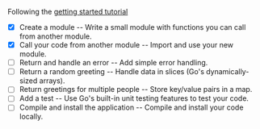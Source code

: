 
Following the [getting started tutorial](https://go.dev/doc/tutorial/getting-started)

* [x] Create a module -- Write a small module with functions you can call from another module.
* [x] Call your code from another module -- Import and use your new module.
* [ ] Return and handle an error -- Add simple error handling.
* [ ] Return a random greeting -- Handle data in slices (Go's dynamically-sized arrays).
* [ ] Return greetings for multiple people -- Store key/value pairs in a map.
* [ ] Add a test -- Use Go's built-in unit testing features to test your code.
* [ ] Compile and install the application -- Compile and install your code locally.
